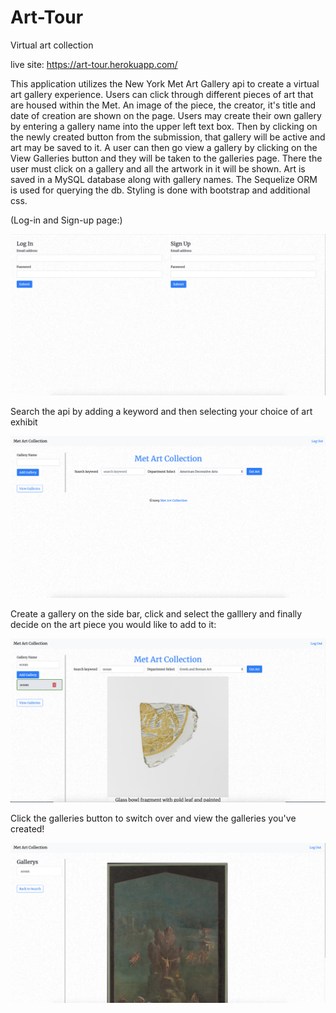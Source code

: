# Art-Tour
Virtual art collection

live site: https://art-tour.herokuapp.com/

This application utilizes the New York Met Art Gallery api to create a virtual art gallery experience. Users can click through different pieces of art that are housed within the Met. An image of the piece, the creator, it's title and date of creation are shown on the page. Users may create their own gallery by entering a gallery name into the upper left text box. Then by clicking on the newly created button from the submission, that gallery will be active and art may be saved to it. A user can then go view a gallery by clicking on the View Galleries button and they will be taken to the galleries page. There the user must click on a gallery and all the artwork in it will be shown. Art is saved in a MySQL database along with gallery names. The Sequelize ORM is used for querying the db. Styling is done with bootstrap and additional css. 




(Log-in and Sign-up page:) 

![](images/art_tour_signup.png)

Search the api by adding a keyword and then selecting your choice of art exhibit

![](images/art_tour_search.png)

Create a gallery on the side bar, click and select the galllery and finally decide on the art piece you would like to add to it:

![](images/art_tour_create.png)

Click the galleries button to switch over and view the galleries you've created!

![](images/art_tour_gallery.png)
